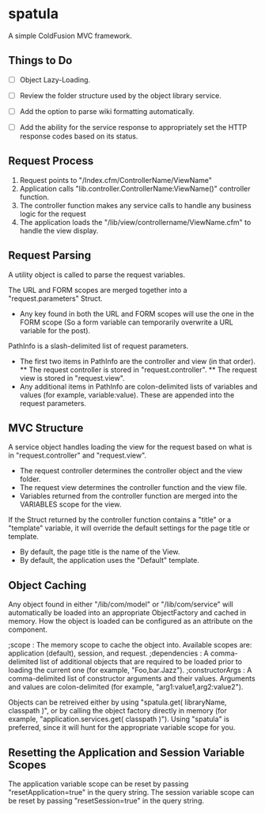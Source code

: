 spatula
=======

A simple ColdFusion MVC framework.


Things to Do
------------
* [ ] Object Lazy-Loading.
* [ ] Review the folder structure used by the object library service.
* [ ] Add the option to parse wiki formatting automatically.
* [ ] Add the ability for the service response to appropriately set the HTTP response codes based on its status.


Request Process
---------------
1. Request points to "/Index.cfm/ControllerName/ViewName"
2. Application calls "lib.controller.ControllerName:ViewName()" controller function.
3. The controller function makes any service calls to handle any business logic for the request
4. The application loads the "/lib/view/controllername/ViewName.cfm" to handle the view display.


Request Parsing
---------------
A utility object is called to parse the request variables.

The URL and FORM scopes are merged together into a "request.parameters" Struct.

* Any key found in both the URL and FORM scopes will use the one in the FORM scope (So a form variable can temporarily overwrite a URL variable for the post).

PathInfo is a slash-delimited list of request parameters.

* The first two items in PathInfo are the controller and view (in that order).
** The request controller is stored in "request.controller".
** The request view is stored in "request.view".
* Any additional items in PathInfo are colon-delimited lists of variables and values (for example, variable:value). These are appended into the request parameters.


MVC Structure
-------------
A service object handles loading the view for the request based on what is in "request.controller" and "request.view".

* The request controller determines the controller object and the view folder.
* The request view determines the controller function and the view file.
* Variables returned from the controller function are merged into the VARIABLES scope for the view.

If the Struct returned by the controller function contains a "title" or a "template" variable, it will override the default settings for the page title or template.

* By default, the page title is the name of the View.
* By default, the application uses the "Default" template.


Object Caching
--------------
Any object found in either "/lib/com/model" or "/lib/com/service" will automatically be loaded into an appropriate ObjectFactory and cached in memory.
How the object is loaded can be configured as an attribute on the component.

;scope
: The memory scope to cache the object into. Available scopes are: application (default), session, and request.
;dependencies
: A comma-delimited list of additional objects that are required to be loaded prior to loading the current one (for example, "Foo,bar.Jazz").
;constructorArgs
: A comma-delimited list of constructor arguments and their values. Arguments and values are colon-delimited (for example, "arg1:value1,arg2:value2").

Objects can be retreived either by using "spatula.get( libraryName, classpath )", or by calling the object factory directly in memory (for example, "application.services.get( classpath )").
Using "spatula" is preferred, since it will hunt for the appropriate variable scope for you.


Resetting the Application and Session Variable Scopes
-----------------------------------------------------
The application variable scope can be reset by passing "resetApplication=true" in the query string.
The session variable scope can be reset by passing "resetSession=true" in the query string.